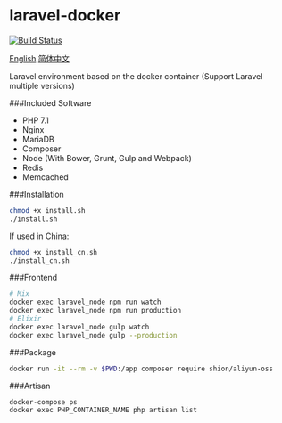 # laravel-docker
[![Build Status](https://travis-ci.org/joyshion/laravel-docker.svg?branch=master)](https://travis-ci.org/joyshion/laravel-docker)

[English](https://github.com/joyshion/laravel-docker/blob/master/README.md "English") [简体中文](https://github.com/joyshion/laravel-docker/blob/master/README_CN.md "简体中文")

Laravel environment based on the docker container (Support Laravel multiple versions)

###Included Software
- PHP 7.1
- Nginx
- MariaDB
- Composer
- Node (With Bower, Grunt, Gulp and Webpack)
- Redis
- Memcached

###Installation
```sh
chmod +x install.sh
./install.sh
```
If used in China:
```sh
chmod +x install_cn.sh
./install_cn.sh
```

###Frontend
```sh
# Mix
docker exec laravel_node npm run watch
docker exec laravel_node npm run production
# Elixir
docker exec laravel_node gulp watch
docker exec laravel_node gulp --production
```
###Package
```sh
docker run -it --rm -v $PWD:/app composer require shion/aliyun-oss
```
###Artisan
```sh
docker-compose ps
docker exec PHP_CONTAINER_NAME php artisan list
```